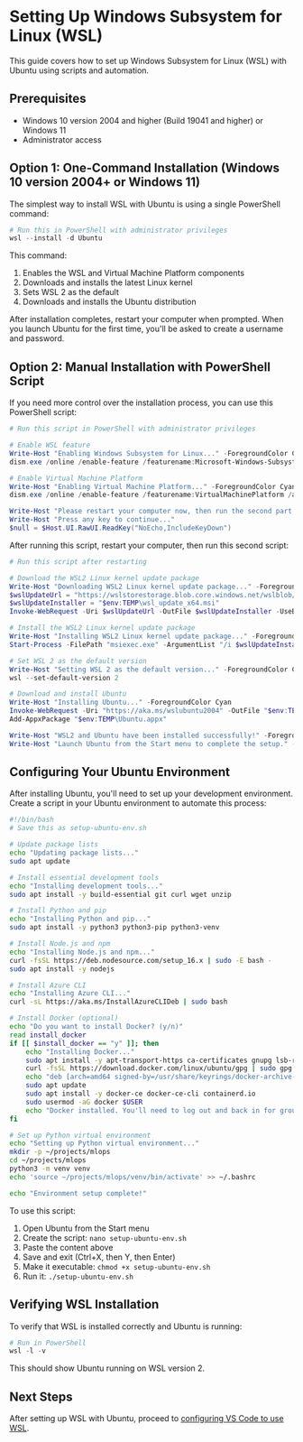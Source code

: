 # Setting Up Windows Subsystem for Linux (WSL)

This guide covers how to set up Windows Subsystem for Linux (WSL) with Ubuntu using scripts and automation.

## Prerequisites

- Windows 10 version 2004 and higher (Build 19041 and higher) or Windows 11
- Administrator access

## Option 1: One-Command Installation (Windows 10 version 2004+ or Windows 11)

The simplest way to install WSL with Ubuntu is using a single PowerShell command:

```powershell
# Run this in PowerShell with administrator privileges
wsl --install -d Ubuntu
```

This command:
1. Enables the WSL and Virtual Machine Platform components
2. Downloads and installs the latest Linux kernel
3. Sets WSL 2 as the default
4. Downloads and installs the Ubuntu distribution

After installation completes, restart your computer when prompted. When you launch Ubuntu for the first time, you'll be asked to create a username and password.

## Option 2: Manual Installation with PowerShell Script

If you need more control over the installation process, you can use this PowerShell script:

```powershell
# Run this script in PowerShell with administrator privileges

# Enable WSL feature
Write-Host "Enabling Windows Subsystem for Linux..." -ForegroundColor Cyan
dism.exe /online /enable-feature /featurename:Microsoft-Windows-Subsystem-Linux /all /norestart

# Enable Virtual Machine Platform
Write-Host "Enabling Virtual Machine Platform..." -ForegroundColor Cyan
dism.exe /online /enable-feature /featurename:VirtualMachinePlatform /all /norestart

Write-Host "Please restart your computer now, then run the second part of this script." -ForegroundColor Yellow
Write-Host "Press any key to continue..."
$null = $Host.UI.RawUI.ReadKey("NoEcho,IncludeKeyDown")
```

After running this script, restart your computer, then run this second script:

```powershell
# Run this script after restarting

# Download the WSL2 Linux kernel update package
Write-Host "Downloading WSL2 Linux kernel update package..." -ForegroundColor Cyan
$wslUpdateUrl = "https://wslstorestorage.blob.core.windows.net/wslblob/wsl_update_x64.msi"
$wslUpdateInstaller = "$env:TEMP\wsl_update_x64.msi"
Invoke-WebRequest -Uri $wslUpdateUrl -OutFile $wslUpdateInstaller -UseBasicParsing

# Install the WSL2 Linux kernel update package
Write-Host "Installing WSL2 Linux kernel update package..." -ForegroundColor Cyan
Start-Process -FilePath "msiexec.exe" -ArgumentList "/i $wslUpdateInstaller /quiet" -Wait

# Set WSL 2 as the default version
Write-Host "Setting WSL 2 as the default version..." -ForegroundColor Cyan
wsl --set-default-version 2

# Download and install Ubuntu
Write-Host "Installing Ubuntu..." -ForegroundColor Cyan
Invoke-WebRequest -Uri "https://aka.ms/wslubuntu2004" -OutFile "$env:TEMP\Ubuntu.appx" -UseBasicParsing
Add-AppxPackage "$env:TEMP\Ubuntu.appx"

Write-Host "WSL2 and Ubuntu have been installed successfully!" -ForegroundColor Green
Write-Host "Launch Ubuntu from the Start menu to complete the setup." -ForegroundColor Green
```

## Configuring Your Ubuntu Environment

After installing Ubuntu, you'll need to set up your development environment. Create a script in your Ubuntu environment to automate this process:

```bash
#!/bin/bash
# Save this as setup-ubuntu-env.sh

# Update package lists
echo "Updating package lists..."
sudo apt update

# Install essential development tools
echo "Installing development tools..."
sudo apt install -y build-essential git curl wget unzip

# Install Python and pip
echo "Installing Python and pip..."
sudo apt install -y python3 python3-pip python3-venv

# Install Node.js and npm
echo "Installing Node.js and npm..."
curl -fsSL https://deb.nodesource.com/setup_16.x | sudo -E bash -
sudo apt install -y nodejs

# Install Azure CLI
echo "Installing Azure CLI..."
curl -sL https://aka.ms/InstallAzureCLIDeb | sudo bash

# Install Docker (optional)
echo "Do you want to install Docker? (y/n)"
read install_docker
if [[ $install_docker == "y" ]]; then
    echo "Installing Docker..."
    sudo apt install -y apt-transport-https ca-certificates gnupg lsb-release
    curl -fsSL https://download.docker.com/linux/ubuntu/gpg | sudo gpg --dearmor -o /usr/share/keyrings/docker-archive-keyring.gpg
    echo "deb [arch=amd64 signed-by=/usr/share/keyrings/docker-archive-keyring.gpg] https://download.docker.com/linux/ubuntu $(lsb_release -cs) stable" | sudo tee /etc/apt/sources.list.d/docker.list > /dev/null
    sudo apt update
    sudo apt install -y docker-ce docker-ce-cli containerd.io
    sudo usermod -aG docker $USER
    echo "Docker installed. You'll need to log out and back in for group changes to take effect."
fi

# Set up Python virtual environment
echo "Setting up Python virtual environment..."
mkdir -p ~/projects/mlops
cd ~/projects/mlops
python3 -m venv venv
echo 'source ~/projects/mlops/venv/bin/activate' >> ~/.bashrc

echo "Environment setup complete!"
```

To use this script:
1. Open Ubuntu from the Start menu
2. Create the script: `nano setup-ubuntu-env.sh`
3. Paste the content above
4. Save and exit (Ctrl+X, then Y, then Enter)
5. Make it executable: `chmod +x setup-ubuntu-env.sh`
6. Run it: `./setup-ubuntu-env.sh`

## Verifying WSL Installation

To verify that WSL is installed correctly and Ubuntu is running:

```powershell
# Run in PowerShell
wsl -l -v
```

This should show Ubuntu running on WSL version 2.

## Next Steps

After setting up WSL with Ubuntu, proceed to [configuring VS Code to use WSL](03-vscode-wsl-integration.md).

